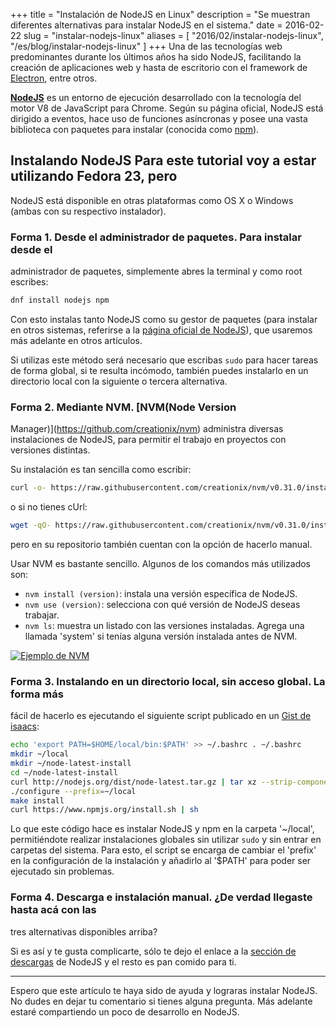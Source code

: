+++
title = "Instalación de NodeJS en Linux"
description = "Se muestran diferentes alternativas para instalar NodeJS en el sistema."
date = 2016-02-22 
slug =  "instalar-nodejs-linux"
aliases = [
	"2016/02/instalar-nodejs-linux",
	"/es/blog/instalar-nodejs-linux"
]
+++
Una de las tecnologías web predominantes durante los últimos años ha sido
NodeJS, facilitando la creación de aplicaciones web y hasta de escritorio con el
framework de [Electron](https://github.com/atom/electron), entre otros.
<!-- more -->

[**NodeJS**](https://nodejs.org/en/) es un entorno de ejecución desarrollado con
la tecnología del motor V8 de JavaScript para Chrome. Según su página oficial,
NodeJS está dirigido a eventos, hace uso de funciones asíncronas y posee una
vasta biblioteca con paquetes para instalar (conocida como
[npm](https://www.npmjs.com/)).

## Instalando NodeJS Para este tutorial voy a estar utilizando Fedora 23, pero
NodeJS está disponible en otras plataformas como OS X o Windows (ambas con su
respectivo instalador).

### Forma 1. Desde el administrador de paquetes. Para instalar desde el
administrador de paquetes, simplemente abres la terminal y como root escribes:

```bash 
dnf install nodejs npm 
```

Con esto instalas tanto NodeJS como su gestor de paquetes (para instalar en
otros sistemas, referirse a la [página oficial de
NodeJS](https://nodejs.org/en/download/package-manager/)), que usaremos más
adelante en otros artículos.

Si utilizas este método será necesario que escribas `sudo` para hacer tareas de
forma global, si te resulta incómodo, también puedes instalarlo en un directorio
local con la siguiente o tercera alternativa.

### Forma 2. Mediante NVM. [NVM(Node Version
Manager)](https://github.com/creationix/nvm) administra diversas instalaciones
de NodeJS, para permitir el trabajo en proyectos con versiones distintas.

Su instalación es tan sencilla como escribir:

```bash
curl -o- https://raw.githubusercontent.com/creationix/nvm/v0.31.0/install.sh | bash 
``` 
o si no tienes cUrl:

```bash 
wget -qO- https://raw.githubusercontent.com/creationix/nvm/v0.31.0/install.sh | bash
```
pero en su repositorio también cuentan con la opción de hacerlo manual.

Usar NVM es bastante sencillo. Algunos de los comandos más utilizados son:

- `nvm install (version)`: instala una versión específica de NodeJS.
- `nvm use (version)`: selecciona con qué versión de NodeJS deseas trabajar.
- `nvm ls`: muestra un listado con las versiones instaladas. Agrega una llamada
  'system' si tenías alguna versión instalada antes de NVM.

[![Ejemplo de NVM](/img/2016/02/ejemplo-nvm.png)](/img/2016/02/ejemplo-nvm.png)

### Forma 3. Instalando en un directorio local, sin acceso global. La forma más
fácil de hacerlo es ejecutando el siguiente script publicado en un [Gist de
isaacs](https://gist.github.com/isaacs/579814):

```bash 
echo 'export PATH=$HOME/local/bin:$PATH' >> ~/.bashrc . ~/.bashrc 
mkdir ~/local 
mkdir ~/node-latest-install 
cd ~/node-latest-install 
curl http://nodejs.org/dist/node-latest.tar.gz | tar xz --strip-components=1
./configure --prefix=~/local 
make install 
curl https://www.npmjs.org/install.sh | sh 
```

Lo que este código hace es instalar NodeJS y npm en la carpeta '~/local',
permitiéndote realizar instalaciones globales sin utilizar `sudo` y sin entrar
en carpetas del sistema. Para esto, el script se encarga de cambiar el 'prefix'
en la configuración de la instalación y añadirlo al '$PATH' para poder ser
ejecutado sin problemas.

### Forma 4. Descarga e instalación manual. ¿De verdad llegaste hasta acá con las
tres alternativas disponibles arriba?

Si es así y te gusta complicarte, sólo te dejo el enlace a la [sección de
descargas](https://nodejs.org/en/download/) de NodeJS y el resto es pan
comido para ti.

- - - -

Espero que este artículo te haya sido de ayuda y lograras instalar NodeJS. No
dudes en dejar tu comentario si tienes alguna pregunta. Más adelante estaré
compartiendo un poco de desarrollo en NodeJS.

